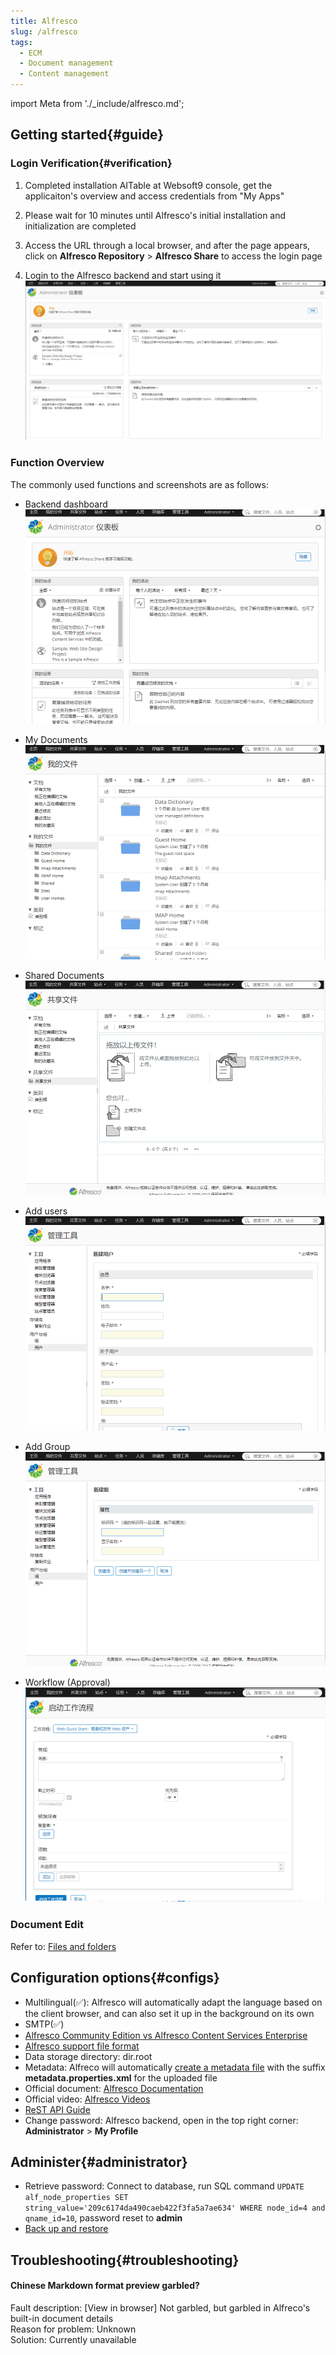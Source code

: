```yaml
---
title: Alfresco
slug: /alfresco
tags:
  - ECM
  - Document management
  - Content management
---
```


import Meta from './_include/alfresco.md';

<Meta name="meta" />


## Getting started{#guide}

### Login Verification{#verification}

1. Completed installation AITable at Websoft9 console, get the applicaiton's overview and access credentials from "My Apps"  

2. Please wait for 10 minutes until Alfresco's initial installation and initialization are completed

3. Access the URL through a local browser, and after the page appears, click on **Alfresco Repository** > **Alfresco Share** to access the login page

4. Login to the Alfresco backend and start using it
   ![](./assets/alfresco-consolegui-websoft9.png)


### Function Overview

The commonly used functions and screenshots are as follows:

- Backend dashboard
  ![Alfresco Backend dashboard](./assets/alfresco-adminui-websoft9.png)

- My Documents
  ![Alfresco My Documents](./assets/alfresco-mydocs-websoft9.png)

- Shared Documents
  ![Alfresco Shared Documents](./assets/alfresco-sharedocs-websoft9.png)

- Add users
  ![Alfresco Add  users](./assets/alfresco-addusers-websoft9.png)

- Add Group
  ![Alfresco Add Group](./assets/alfresco-addgroup-websoft9.png)

- Workflow (Approval)
  ![Alfresco Workflow(Approval)](./assets/alfresco-workflow-websoft9.png)

### Document Edit

Refer to: [Files and folders](https://docs.alfresco.com/content-services/community/using/content/files-folders/)

## Configuration options{#configs}

- Multilingual(✅): Alfresco will automatically adapt the language based on the client browser, and can also set it up in the background on its own  
- SMTP(✅)  
- [Alfresco Community Edition vs Alfresco Content Services Enterprise](https://www.alfresco.com/alfresco-content-services-enterprise-vs-alfresco-community-edition)
- [Alfresco support file format](https://www.alfresco.com.cn/alfresco-formats)
- Data storage directory: dir.root
- Metadata: Alfreco will automatically [create a metadata file](https://docs.alfresco.com/content-services/latest/develop/repo-ext-points/metadata-extractors/) with the suffix **metadata.properties.xml** for the uploaded file  
- Official document: [Alfresco Documentation](https://docs.alfresco.com/content-services/community/using/content/) 
- Official video: [Alfresco Videos](https://docs.alfresco.com/content-services/latest/tutorial/video/)
- [ReST API Guide](https://docs.alfresco.com/content-services/latest/develop/rest-api-guide/)
- Change password: Alfresco backend, open in the top right corner: **Administrator** > **My Profile**

## Administer{#administrator}

- Retrieve password: Connect to database, run SQL command `UPDATE alf_node_properties SET string_value='209c6174da490caeb422f3fa5a7ae634' WHERE node_id=4 and qname_id=10`, password reset to **admin**
- [Back up and restore](https://docs.alfresco.com/content-services/community/admin/backup-restore/)

## Troubleshooting{#troubleshooting}

#### Chinese Markdown format preview garbled?

Fault description: [View in browser] Not garbled, but garbled in Alfreco's built-in document details  
Reason for problem: Unknown  
Solution: Currently unavailable  